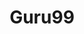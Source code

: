 ---
facebook: https://facebook.com/guru99com
linkedin: https://linkedin.com/company/guru99
logohandle: guru99
sort: guru99
title: Guru99
twitter: https://x.com/guru99com
website: https://www.guru99.com/
youtube: https://youtube.com/channel/UC19i1XD6k88KqHlET8atqFQ
---